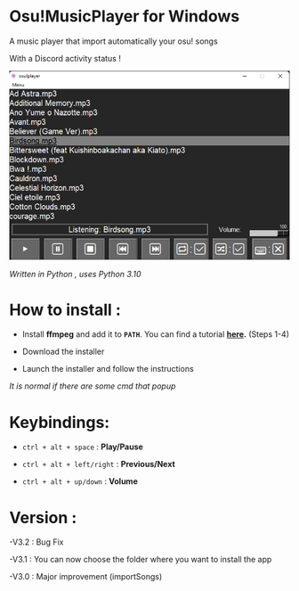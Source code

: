 # Osu!MusicPlayer for Windows

A music player that import automatically your osu! songs

With a Discord activity status !

![Screenshot](screen.png)

*Written in Python , uses Python 3.10*

# How to install :

- Install **ffmpeg** and add it to **`PATH`**. You can find a tutorial **[here](https://www.geeksforgeeks.org/how-to-install-ffmpeg-on-windows/).** (Steps 1-4)

- Download the installer

- Launch the installer and follow the instructions

*It is normal if there are some cmd that popup*

# Keybindings:

- `ctrl + alt + space` : **Play/Pause**

- `ctrl + alt + left/right` : **Previous/Next**

- `ctrl + alt + up/down` : **Volume**

# Version :

-V3.2 : Bug Fix

-V3.1 : You can now choose the folder where you want to install the app

-V3.0 : Major improvement (importSongs)
